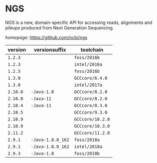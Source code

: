 # NGS

NGS is a new, domain-specific API for accessing reads, alignments and pileups produced from  Next Generation Sequencing.

*homepage*: <https://github.com/ncbi/ngs>

version | versionsuffix | toolchain
--------|---------------|----------
``1.2.3`` |  | ``foss/2016b``
``1.2.3`` |  | ``intel/2016a``
``1.2.5`` |  | ``foss/2016b``
``1.3.0`` |  | ``GCCcore/6.4.0``
``1.3.0`` |  | ``intel/2017a``
``2.10.0`` | ``-Java-1.8`` | ``GCCcore/8.2.0``
``2.10.0`` | ``-Java-11`` | ``GCCcore/8.2.0``
``2.10.4`` | ``-Java-11`` | ``GCCcore/8.3.0``
``2.10.5`` |  | ``GCCcore/9.3.0``
``2.10.9`` |  | ``GCCcore/10.2.0``
``2.10.9`` |  | ``GCCcore/10.3.0``
``2.11.2`` |  | ``GCCcore/11.2.0``
``2.9.1`` | ``-Java-1.8.0_162`` | ``foss/2018a``
``2.9.1`` | ``-Java-1.8.0_162`` | ``intel/2018a``
``2.9.3`` | ``-Java-1.8`` | ``foss/2018b``

